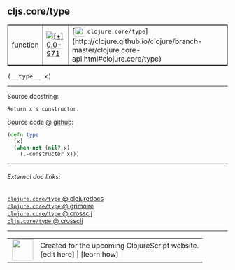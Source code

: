 ## cljs.core/type



 <table border="1">
<tr>
<td>function</td>
<td><a href="https://github.com/cljsinfo/cljs-api-docs/tree/0.0-971"><img valign="middle" alt="[+] 0.0-971" title="Added in 0.0-971" src="https://img.shields.io/badge/+-0.0--971-lightgrey.svg"></a> </td>
<td>
[<img height="24px" valign="middle" src="http://i.imgur.com/1GjPKvB.png"> <samp>clojure.core/type</samp>](http://clojure.github.io/clojure/branch-master/clojure.core-api.html#clojure.core/type)
</td>
</tr>
</table>


 <samp>
(__type__ x)<br>
</samp>

---





Source docstring:

```
Return x's constructor.
```


Source code @ [github](https://github.com/clojure/clojurescript/blob/r3263/src/main/cljs/cljs/core.cljs#L206-L210):

```clj
(defn type
  [x]
  (when-not (nil? x)
    (.-constructor x)))
```

<!--
Repo - tag - source tree - lines:

 <pre>
clojurescript @ r3263
└── src
    └── main
        └── cljs
            └── cljs
                └── <ins>[core.cljs:206-210](https://github.com/clojure/clojurescript/blob/r3263/src/main/cljs/cljs/core.cljs#L206-L210)</ins>
</pre>

-->

---



###### External doc links:

[`clojure.core/type` @ clojuredocs](http://clojuredocs.org/clojure.core/type)<br>
[`clojure.core/type` @ grimoire](http://conj.io/store/v1/org.clojure/clojure/1.7.0-beta3/clj/clojure.core/type/)<br>
[`clojure.core/type` @ crossclj](http://crossclj.info/fun/clojure.core/type.html)<br>
[`cljs.core/type` @ crossclj](http://crossclj.info/fun/cljs.core.cljs/type.html)<br>

---

 <table>
<tr><td>
<img valign="middle" align="right" width="48px" src="http://i.imgur.com/Hi20huC.png">
</td><td>
Created for the upcoming ClojureScript website.<br>
[edit here] | [learn how]
</td></tr></table>

[edit here]:https://github.com/cljsinfo/cljs-api-docs/blob/master/cljsdoc/cljs.core/type.cljsdoc
[learn how]:https://github.com/cljsinfo/cljs-api-docs/wiki/cljsdoc-files

<!--

This information was too distracting to show to readers, but I'll leave it
commented here since it is helpful to:

- pretty-print the data used to generate this document
- and show how to retrieve that data



The API data for this symbol:

```clj
{:ns "cljs.core",
 :name "type",
 :signature ["[x]"],
 :history [["+" "0.0-971"]],
 :type "function",
 :full-name-encode "cljs.core/type",
 :source {:code "(defn type\n  [x]\n  (when-not (nil? x)\n    (.-constructor x)))",
          :title "Source code",
          :repo "clojurescript",
          :tag "r3263",
          :filename "src/main/cljs/cljs/core.cljs",
          :lines [206 210]},
 :full-name "cljs.core/type",
 :clj-symbol "clojure.core/type",
 :docstring "Return x's constructor."}

```

Retrieve the API data for this symbol:

```clj
;; from Clojure REPL
(require '[clojure.edn :as edn])
(-> (slurp "https://raw.githubusercontent.com/cljsinfo/cljs-api-docs/catalog/cljs-api.edn")
    (edn/read-string)
    (get-in [:symbols "cljs.core/type"]))
```

-->
